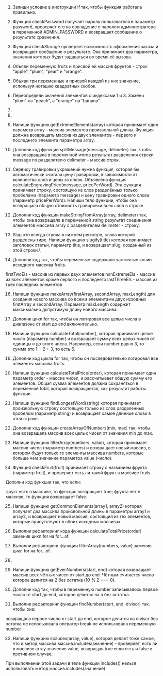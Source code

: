 1. Запиши условие в инструкции if так, чтобы функция работала правильно.
2. Функция checkPassword получает пароль пользователя в параметр password, проверяет его на совпадение с паролем администратора в переменной ADMIN_PASSWORD и возвращает сообщение о результате сравнения.
3. Функция checkStorage проверяет возможность оформления заказа и возвращает сообщение о результате. Она принимает два параметра, значения которых будут задаваться во время её вызова.
4. Объяви переменную fruits и присвой ей массив фруктов - строк "apple", "plum", "pear" и "orange".
5. Объяви три переменные и присвой каждой из них значение, используя нотацию квадратных скобок.
6. Переопредели значения элементов с индексами 1 и 3. Замени "plum" на "peach", а "orange" на "banana".
7.
8.
9. Напиши функцию getExtremeElements(array) которая принимает один параметр array - массив элементов произвольной длины. Функция должна возвращать массив из двух элементов - первого и последнего элемента параметра array.
10. Дополни код функции splitMessage(message, delimeter) так, чтобы она возвращала в переменной words результат разделения строки message по разделителю delimeter - массив строк.
11. Сервису гравировки украшений нужна функция, которая бы автоматически считала цену гравировки, в зависимости от количества слов и цены за слово. Объявлена функция calculateEngravingPrice(message, pricePerWord). Эта функция принимает строку, состоящую из слов разделённых только пробелами (параметр message) и цену гравировки одного слова (параметр pricePerWord). Напиши тело функции, чтобы она возвращала общую стоимость гравировки всех слов в строке.

12. Дополни код функции makeStringFromArray(array, delimeter) так, чтобы она возвращала в переменной string результат соединения элементов массива array c разделителем delimeter - строку.
13. Slug это всегда строка в нижнем регистре, слова которой разделены тире. Напиши функцию slugify(title) которая принимает заголовок статьи, параметр title, и возвращает slug, созданный из этой строки.\

14. Дополни код так, чтобы переменные содержали частичные копии исходного массива fruits.

firstTwoEls - массив из первых двух элементов nonExtremeEls - массив из всех элементов кроме первого и последнего lastThreeEls - массив из трёх последних элементов

16. Напиши функцию makeArray(firstArray, secondArray, maxLength) для создания нового массива со всеми элементами двух исходных firstArray и secondArray. Параметр maxLength содержит максимально допустимую длину нового массива.

17. Дополни цикл for так, чтобы он логировал все целые числа в диапазоне от start до end включительно.

18. Напиши функцию calculateTotal(number), которая принимает целое число (параметр number) и возвращает сумму всех целых чисел от единицы и до этого числа. Например, если number равно 3, то сумма это 1 + 2 + 3, то есть 6.

19. Дополни код цикла for так, чтобы он последовательно логировал все элементы массива fruits.

20. Напиши функцию calculateTotalPrice(order), которая принимает один параметр order - массив чисел, и рассчитывает общую сумму его элементов. Общая сумма элементов должна сохраняться в переменной total, которая возвращается, как результат работы функции.

21. Напиши функцию findLongestWord(string) которая принимает произвольную строку состоящую только из слов разделённых пробелом (параметр string) и возвращает самое длинное слово в этой строке.

22. Дополни код функции createArrayOfNumbers(min, max) так, чтобы она возвращала массив всех целых чисел от значения min до max.

23. Напиши функцию filterArray(numbers, value), которая принимает массив чисел (параметр numbers) и возвращает новый массив, в котором будут только те элементы массива numbers, которые больше чем значение параметра value (число).

24. Функция checkFruit(fruit) принимает строку с названием фрукта (параметр fruit), и проверяет есть ли такой фрукт в массиве fruits.

Дополни код функции так, что если:

фрукт есть в массиве, то функция возвращает true; фрукта нет в массиве, то функция возвращает false.

25. Напиши функцию getCommonElements(array1, array2) которая получает два массива произвольной длины в параметры array1 и array2, и возвращает новый массив, состоящий из тех элементов, которые присутствуют в обоих исходных массивах.

26. Выполни рефакторинг кода функции calculateTotalPrice(order) заменив цикл for на for...of.

27. Выполни рефакторинг функции filterArray(numbers, value) заменив цикл for на for...of.
28.
29. Напиши функцию getEvenNumbers(start, end) которая возвращает массив всех чётных чисел от start до end. Чётным считается число которое делится на 2 без остатка (10 % 2 === 0).

30. Дополни код так, чтобы в переменную number записывалось первое число от start до end, которое делится на 5 без остатка.

31. Выполни рефакторинг функции findNumber(start, end, divisor) так, чтобы она:

возвращала первое число от start до end, которое делится на divisor без остатка не использовала оператор break не использовала переменную number

32. Напиши функцию includes(array, value), которая делает тоже самое, что и метод массива массив.includes(значение) - проверяет, есть ли в массиве array значение value, возвращая true если есть и false в противном случае.

При выполнении этой задачи в теле функции includes() нельзя использовать метод массив.includes(значение).
